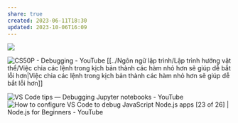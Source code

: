 ```yaml
---
share: true
created: 2023-06-11T18:30
updated: 2023-10-06T16:09
---
```


![](https://vntalking.cdn.vccloud.vn/wp-content/uploads/2021/01/debug-console-visual-code.png) 

![CS50P - Debugging - YouTube](https://youtu.be/2hsn7AxXKmg)
[[../Ngôn ngữ lập trình/Lập trình hướng vật thể/Việc chia các lệnh trong kịch bản thành các hàm nhỏ hơn sẽ giúp dễ bắt lỗi hơn|Việc chia các lệnh trong kịch bản thành các hàm nhỏ hơn sẽ giúp dễ bắt lỗi hơn]]

![VS Code tips — Debugging Jupyter notebooks - YouTube](https://youtu.be/CY6uZIoF_kQ)
![How to configure VS Code to debug JavaScript Node.js apps [23 of 26] | Node.js for Beginners - YouTube](https://youtu.be/llPW0b1dQms)
